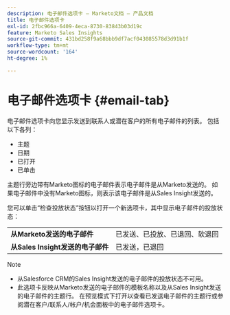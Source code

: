 ```yaml
---
description: 电子邮件选项卡 — Marketo文档 — 产品文档
title: 电子邮件选项卡
exl-id: 2fbc966a-6409-4eca-8730-83843b03d19c
feature: Marketo Sales Insights
source-git-commit: 431bd258f9a68bbb9df7acf043085578d3d91b1f
workflow-type: tm+mt
source-wordcount: '164'
ht-degree: 1%

---
```


# 电子邮件选项卡 {#email-tab}

电子邮件选项卡向您显示发送到联系人或潜在客户的所有电子邮件的列表。 包括以下各列：

* 主题
* 日期
* 已打开
* 已单击

主题行旁边带有Marketo图标的电子邮件表示电子邮件是从Marketo发送的。 如果电子邮件中没有Marketo图标，则表示该电子邮件是从Sales Insight发送的。

您可以单击“检查投放状态”按钮以打开一个新选项卡，其中显示电子邮件的投放状态：

<table> 
 <tbody>
  <tr>
   <td><strong>从Marketo发送的电子邮件</strong></td>
   <td>已发送、已投放、已退回、软退回</td>
  </tr>
  <tr>
   <td><strong>从Sales Insight发送的电子邮件</strong></td>
   <td>已发送，已退回</td>
  </tr>
 </tbody>
</table>

>[!NOTE]
>
>* 从Salesforce CRM的Sales Insight发送的电子邮件的投放状态不可用。
>* 此选项卡反映从Marketo发送的电子邮件的模板名称以及从Sales Insight发送的电子邮件的主题行。 在预览模式下打开以查看已发送电子邮件的主题行或参阅潜在客户/联系人/帐户/机会面板中的电子邮件选项卡。
